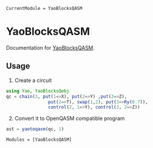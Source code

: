 ```@meta
CurrentModule = YaoBlocksQASM
```

# YaoBlocksQASM

Documentation for [YaoBlocksQASM](https://github.com/Sov-trotter/YaoBlocksQASM.jl).

## Usage

1) Create a circuit

```julia
using Yao, YaoBlocksQobj
qc = chain(3, put(1=>X), put(2=>Y) ,put(3=>Z), 
                put(2=>T), swap(1,2), put(3=>Ry(0.7)), 
                control(2, 1=>Y), control(3, 2=>Z))
```

2) Convert it to OpenQASM compatible program

```julia
ast = yaotoqasm(qc, 1)
```

```@autodocs
Modules = [YaoBlocksQASM]
```
